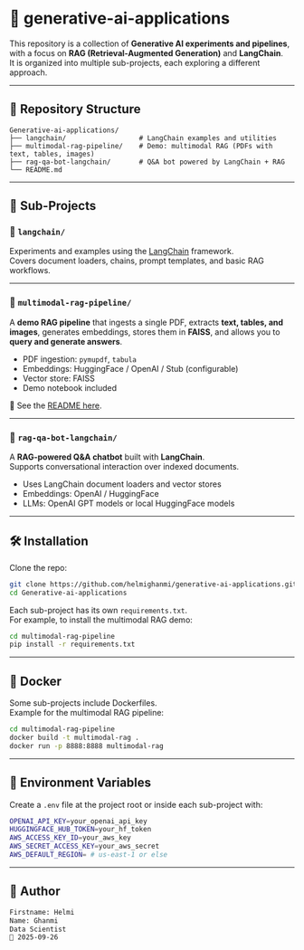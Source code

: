 # 🤖 generative-ai-applications

This repository is a collection of **Generative AI experiments and pipelines**, with a focus on **RAG (Retrieval-Augmented Generation)** and **LangChain**.  
It is organized into multiple sub-projects, each exploring a different approach.

---

## 📂 Repository Structure

```
Generative-ai-applications/
├── langchain/                  # LangChain examples and utilities
├── multimodal-rag-pipeline/    # Demo: multimodal RAG (PDFs with text, tables, images)
├── rag-qa-bot-langchain/       # Q&A bot powered by LangChain + RAG
└── README.md                   
```

---

## 🚀 Sub-Projects

### 🔹 `langchain/`
Experiments and examples using the [LangChain](https://www.langchain.com/) framework.  
Covers document loaders, chains, prompt templates, and basic RAG workflows.

---

### 🔹 `multimodal-rag-pipeline/`
A **demo RAG pipeline** that ingests a single PDF, extracts **text, tables, and images**, generates embeddings, stores them in **FAISS**, and allows you to **query and generate answers**.  

- PDF ingestion: `pymupdf`, `tabula`  
- Embeddings: HuggingFace / OpenAI / Stub (configurable)  
- Vector store: FAISS  
- Demo notebook included  

📖 See the [README here](multimodal-rag-pipeline/README.md).

---

### 🔹 `rag-qa-bot-langchain/`
A **RAG-powered Q&A chatbot** built with **LangChain**.  
Supports conversational interaction over indexed documents.

- Uses LangChain document loaders and vector stores  
- Embeddings: OpenAI / HuggingFace  
- LLMs: OpenAI GPT models or local HuggingFace models  

---

## 🛠️ Installation

Clone the repo:

```bash
git clone https://github.com/helmighanmi/generative-ai-applications.git
cd Generative-ai-applications
```

Each sub-project has its own `requirements.txt`.  
For example, to install the multimodal RAG demo:

```bash
cd multimodal-rag-pipeline
pip install -r requirements.txt
```

---

## 🐳 Docker

Some sub-projects include Dockerfiles.  
Example for the multimodal RAG pipeline:

```bash
cd multimodal-rag-pipeline
docker build -t multimodal-rag .
docker run -p 8888:8888 multimodal-rag
```

---

## 🔑 Environment Variables

Create a `.env` file at the project root or inside each sub-project with:

```bash
OPENAI_API_KEY=your_openai_api_key
HUGGINGFACE_HUB_TOKEN=your_hf_token
AWS_ACCESS_KEY_ID=your_aws_key
AWS_SECRET_ACCESS_KEY=your_aws_secret
AWS_DEFAULT_REGION= # us-east-1 or else
```

---

## 👤 Author
```bash
Firstname: Helmi 
Name: Ghanmi
Data Scientist
📅 2025-09-26

